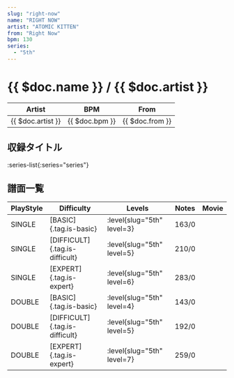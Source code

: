 ```yaml
---
slug: "right-now"
name: "RIGHT NOW"
artist: "ATOMIC KITTEN"
from: "Right Now"
bpm: 130
series:
  - "5th"
---
```


# {{ $doc.name }} / {{ $doc.artist }}

|Artist|BPM|From|
|------|---|----|
|{{ $doc.artist }}|{{ $doc.bpm }}|{{ $doc.from }}|

## 収録タイトル

:series-list{:series="series"}

## 譜面一覧

|PlayStyle|Difficulty|Levels|Notes|Movie|
|---------|----------|------|-----|-----|
|SINGLE|[BASIC]{.tag.is-basic}|<div class="field is-grouped is-grouped-multiline">:level{slug="5th" level=3}</div>|163/0||
|SINGLE|[DIFFICULT]{.tag.is-difficult}|<div class="field is-grouped is-grouped-multiline">:level{slug="5th" level=5}</div>|210/0||
|SINGLE|[EXPERT]{.tag.is-expert}|<div class="field is-grouped is-grouped-multiline">:level{slug="5th" level=6}</div>|283/0||
|DOUBLE|[BASIC]{.tag.is-basic}|<div class="field is-grouped is-grouped-multiline">:level{slug="5th" level=4}</div>|143/0||
|DOUBLE|[DIFFICULT]{.tag.is-difficult}|<div class="field is-grouped is-grouped-multiline">:level{slug="5th" level=5}</div>|192/0||
|DOUBLE|[EXPERT]{.tag.is-expert}|<div class="field is-grouped is-grouped-multiline">:level{slug="5th" level=7}</div>|259/0||

